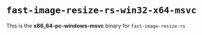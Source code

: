 # `fast-image-resize-rs-win32-x64-msvc`

This is the **x86_64-pc-windows-msvc** binary for `fast-image-resize-rs`
